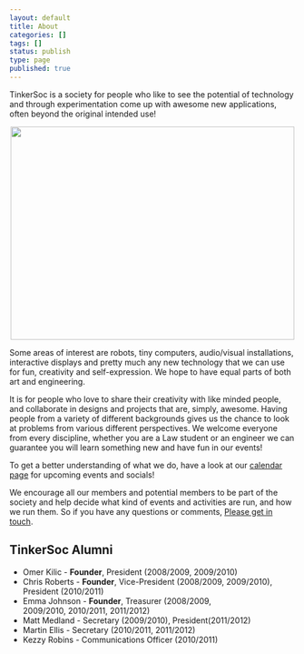 ```yaml
---
layout: default 
title: About
categories: []
tags: []
status: publish
type: page
published: true
---
```

TinkerSoc is a society for people who like to see the potential of technology and through experimentation come up with awesome new applications, often beyond the original intended use!

<p style="text-align: center;"><img class="aligncenter" src="http://farm4.static.flickr.com/3527/3289480406_c503491350.jpg" alt="" width="500" height="375" /></p>

Some areas of interest are robots, tiny computers, audio/visual installations, interactive displays and pretty much any new technology that we can use for fun, creativity and self-expression. We hope to have equal parts of both art and engineering.

It is for people who love to share their creativity with like minded people, and collaborate in designs and projects that are, simply, awesome. Having people from a variety of different backgrounds gives us the chance to look at problems from various different perspectives. We welcome everyone from every discipline, whether you are a Law student or an engineer we can guarantee you will learn something new and have fun in our events!

To get a better understanding of what we do, have a look at our [calendar page](/calendar/) for upcoming events and socials!


We encourage all our members and potential members to be part of the society and help decide what kind of events and activities are run, and how we run them. So if you have any questions or comments, [Please get in touch](/Contact).
## TinkerSoc Alumni ##
* Omer Kilic - **Founder**, President (2008/2009, 2009/2010)
* Chris Roberts - **Founder**, Vice-President (2008/2009, 2009/2010), President (2010/2011)
* Emma Johnson - **Founder**, Treasurer (2008/2009, 2009/2010, 2010/2011, 2011/2012)
* Matt Medland - Secretary (2009/2010), President(2011/2012)
* Martin Ellis - Secretary (2010/2011, 2011/2012)
* Kezzy Robins - Communications Officer (2010/2011)
